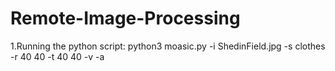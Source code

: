 # Remote-Image-Processing

1.Running the python script:
  python3 moasic.py -i ShedinField.jpg -s clothes -r 40 40 -t 40 40 -v -a
